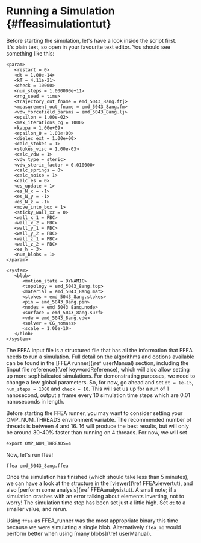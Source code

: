 Running a Simulation {#ffeasimulationtut}
=============================

Before starting the simulation, let's have a look inside the script first.  
It's plain text, so open in your favourite text editor. You should see something like this:

    <param>
       <restart = 0>
       <dt = 1.00e-14>
       <kT = 4.11e-21>
       <check = 10000>
       <num_steps = 1.000000e+11>
       <rng_seed = time>
       <trajectory_out_fname = emd_5043_8ang.ftj>
       <measurement_out_fname = emd_5043_8ang.fm>
       <vdw_forcefield_params = emd_5043_8ang.lj>
       <epsilon = 1.00e-02>
       <max_iterations_cg = 1000>
       <kappa = 1.00e+09>
       <epsilon_0 = 1.00e+00>
       <dielec_ext = 1.00e+00>
       <calc_stokes = 1>
       <stokes_visc = 1.00e-03>
       <calc_vdw = 1>
       <vdw_type = steric>
       <vdw_steric_factor = 0.010000>
       <calc_springs = 0>
       <calc_noise = 1>
       <calc_es = 0>
       <es_update = 1>
       <es_N_x = -1>
       <es_N_y = -1>
       <es_N_z = -1>
       <move_into_box = 1>
       <sticky_wall_xz = 0>
       <wall_x_1 = PBC>
       <wall_x_2 = PBC>
       <wall_y_1 = PBC>
       <wall_y_2 = PBC>
       <wall_z_1 = PBC>
       <wall_z_2 = PBC>
       <es_h = 3>
       <num_blobs = 1>
    </param>
    
    <system>
       <blob>
          <motion_state = DYNAMIC>
          <topology = emd_5043_8ang.top>
          <material = emd_5043_8ang.mat>
          <stokes = emd_5043_8ang.stokes>
          <pin = emd_5043_8ang.pin>
          <nodes = emd_5043_8ang.node>
          <surface = emd_5043_8ang.surf>
          <vdw = emd_5043_8ang.vdw>
          <solver = CG_nomass>
          <scale = 1.00e-10>
       </blob>
    </system>
    
    
The FFEA input file is a structured file that has all the information that FFEA needs 
 to run a simulation. Full detail on the algorithms and options available 
 can be found in the [FFEA runner](\ref userManual) section,
 including the [input file reference](\ref keywordReference), which will also allow
 setting up more sophisticated simulations.
For demonstrating purposes, we need to change a few global parameters. 
 So, for now, go ahead and set `dt = 1e-15`, `num_steps = 1000` and `check = 10`. 
 This will set us up for a run of 1 nanosecond, output a frame every 10 simulation time steps which are 0.01 nanoseconds in length.

Before starting the FFEA runner, you may want to consider setting your OMP_NUM_THREADS environment variable. The recommended number of threads is between 4 and 16. 16 will produce the best results, but will only be around 30-40% faster than running on 4 threads. For now, we will set

	export OMP_NUM_THREADS=4

Now, let's run ffea!

	ffea emd_5043_8ang.ffea

Once the simulation has finished (which should take less than 5 minutes), we can have a look at the structure in the [viewer](\ref FFEAviewertut), and also [perform some analysis](\ref FFEAanalysistut).
A small note; if a simulation crashes with an error talking about elements inverting, not to worry! The simulation time step has been set just a little high. Set ` dt ` to a smaller value, and rerun.

Using ` ffea ` as FFEA_runner was the most appropriate binary this time because 
 we were simulating a single blob. Alternatively ` ffea_mb ` would perform better 
 when using [many blobs](\ref userManual).
